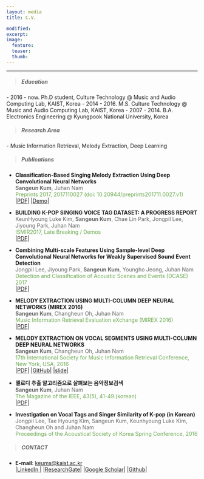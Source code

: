 ```yaml
---
layout: media
title: C.V.

modified:
excerpt:
image:
  feature:
  teaser:
  thumb:
---
```

<hr>
<blockquote> <h5> Education </h5> </blockquote>
- 2016 - now.   Ph.D student, Culture Technology @ Music and Audio Computing Lab, KAIST, Korea
- 2014 - 2016.  M.S. Culture Technology @ Music and Audio Computing Lab, KAIST, Korea
- 2007 - 2014.  B.A. Electronics Engineering @ Kyungpook National University, Korea

<blockquote> <h5> Research Area  </h5> </blockquote>
- Music Information Retrieval, Melody Extraction, Deep Learning

<blockquote> <h5> Publications  </h5> </blockquote>

- <b> Classification-Based Singing Melody Extraction Using Deep Convolutional Neural Networks </b><br>
<span style="color:#666666"> <b>Sangeun Kum</b>, Juhan Nam</span><br>
<span style="color:#6aa84f"> Preprints 2017, 2017110027 (doi: 10.20944/preprints201711.0027.v1) </span><br>
|<a href = "https://www.preprints.org/manuscript/201711.0027/v1" target="_blank">PDF</a>|
|<a href = "http://mac-bach.kaist.ac.kr/keums/melodyExtraction/" target="_blank">Demo</a>|

- <b> BUILDING K-POP SINGING VOICE TAG DATASET: A PROGRESS REPORT </b><br>
<span style="color:#666666"> KeunHyoung Luke Kim, <b>Sangeun Kum</b>, Chae Lin Park, Jongpil Lee, Jiyoung Park, Juhan Nam</span><br>
<span style="color:#6aa84f"> ISMIR2017, Late Breaking / Demos</span><br>
|<a href = "https://ismir2017.smcnus.org/lbds/Kim2017a.pdf" target="_blank">PDF</a>| 

- <b> Combining Multi-scale Features Using Sample-level Deep Convolutional Neural Networks for Weakly Supervised Sound Event Detection </b><br>
<span style="color:#666666"> Jongpil Lee, Jiyoung Park, <b>Sangeun Kum</b>, Youngho Jeong, Juhan Nam </span><br>
<span style="color:#6aa84f"> Detection and Classification of Acoustic Scenes and Events (DCASE) 2017</span><br>
|<a href = "http://www.cs.tut.fi/sgn/arg/dcase2017/documents/challenge_technical_reports/DCASE2017_Lee_118.pdf" target="_blank">PDF</a>| 


- <b> MELODY EXTRACTION USING MULTI-COLUMN DEEP NEURAL
NETWORKS (MIREX 2016) </b><br>
<span style="color:#666666"> <b>Sangeun Kum</b>, Changheun Oh, Juhan Nam</span><br>
<span style="color:#6aa84f"> Music Information Retrieval Evaluation eXchange (MIREX 2016)</span><br>
|<a href = "http://www.music-ir.org/mirex/abstracts/2016/KON1.pdf" target="_blank">PDF</a>|

- <b> MELODY EXTRACTION ON VOCAL SEGMENTS USING MULTI-COLUMN DEEP NEURAL NETWORKS </b><br>
<span style="color:#666666"> <b>Sangeun Kum</b>, Changheun Oh, Juhan Nam</span><br>
<span style="color:#6aa84f"> 17th International Society for Music Information Retrieval Conference, New York, USA, 2016</span><br>
|<a href = "https://wp.nyu.edu/ismir2016/wp-content/uploads/sites/2294/2016/07/119_Paper.pdf" target="_blank">PDF</a>|
|<a href = "https://github.com/keums/MelodyExtraction_MCDNN" target="_blank">GitHub</a>|
|<a href = "http://www.slideshare.net/SangeunKum/ismir-2016melody-extraction" target="_blank">slide</a>|


- <b> 멜로디 추출 알고리즘으로 살펴보는 음악정보검색 </b><br>
<span style="color:#666666"> <b>Sangeun Kum</b>, Juhan Nam</span><br>
<span style="color:#6aa84f"> The Magazine of the IEEE, 43(5), 41-49.(korean)</span><br>
|<a href = "http://www.dbpia.co.kr/Journal/ArticleDetail/NODE06681650" target="_blank">PDF</a>|

- <b> Investigation on Vocal Tags and Singer Similarity of K-pop (in Korean)</b><br>
<span style="color:#666666"> Jongpil Lee, Tae Hyoung Kim, Sangeun Kum, Keunhyoung Luke Kim, Changheun Oh and Juhan Nam</span><br>
<span style="color:#6aa84f"> Proceedings of the Acoustical Society of Korea Spring Conference, 2016</span><br>


<blockquote> <h5> CONTACT  </h5> </blockquote>

- <b>E-mail</b>: keums@kaist.ac.kr<br>
|<a href = "https://www.linkedin.com/in/sangeun-kum-34b097127?trk=nav_responsive_tab_profile_pic" target="_blank">LinkedIn </a>|
|<a href = "https://www.researchgate.net/profile/Sangeun_Kum" target="_blank">ResearchGate</a>|
|<a href = "https://scholar.google.co.kr/citations?hl=ko&user=fmr5B7gAAAAJ" target="_blank">Google Scholar</a>|
|<a href = "https://github.com/keums" target="_blank">Github</a>|
